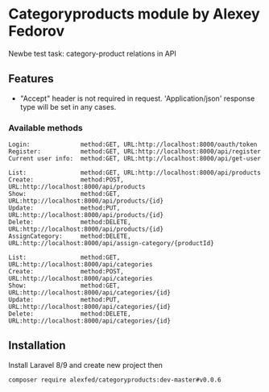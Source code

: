 # Categoryproducts module by Alexey Fedorov
Newbe test task: category-product relations in API 

## Features
- "Accept" header is not required in request. 'Application/json' response type will be set in any cases.

### Available methods

    Login:              method:GET, URL:http://localhost:8000/oauth/token
    Register:           method:GET, URL:http://localhost:8000/api/register
    Current user info:  method:GET, URL:http://localhost:8000/api/get-user

    List:               method:GET, URL:http://localhost:8000/api/products
    Create:             method:POST, URL:http://localhost:8000/api/products
    Show:               method:GET, URL:http://localhost:8000/api/products/{id}
    Update:             method:PUT, URL:http://localhost:8000/api/products/{id}
    Delete:             method:DELETE, URL:http://localhost:8000/api/products/{id}
    AssignCategory:     method:DELETE, URL:http://localhost:8000/api/assign-category/{productId}
    
    List:               method:GET, URL:http://localhost:8000/api/categories
    Create:             method:POST, URL:http://localhost:8000/api/categories
    Show:               method:GET, URL:http://localhost:8000/api/categories/{id}
    Update:             method:PUT, URL:http://localhost:8000/api/categories/{id}
    Delete:             method:DELETE, URL:http://localhost:8000/api/categories/{id}

## Installation
Install Laravel 8/9 and create new project then
```console
composer require alexfed/categoryproducts:dev-master#v0.0.6
```
